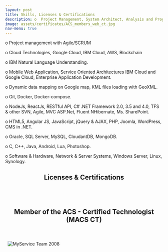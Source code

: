 ```yaml
---
layout: post
title: Skills, Licenses & Certifications
description: o	Project Management, System Architect, Analysis and Programming. <br/><br/> o Cloud Technologies, Google Cloud, IBM Cloud, AWS<br/><br/> o	Technologies, IoT, Blockchain, Web and Windows application, Mobile Application, JavaScript, C#, NodeJS, ReactJS, .NET CORE, Python, JAVA, C++, C, IBM Cloud, Google Cloud, AZURE, MVC, MVVM, HTML5, jQuery, Bootstrap, CSS, OOP, Lua.<br/><br/> o Databases, Ms. SQL Server, MySQL, CloudantDB, MongoDB.
image: assets/certificates/ACS_members_web_ct.jpg
nav-menu: true
---
```

o	Project management with Agile/SCRUM

o Cloud Technologies, Google Cloud, IBM Cloud, AWS, Blockchain

o	IBM Natural Language Understanding.

o	Mobile Web Application, Service Oriented Architectures IBM Cloud and Google Cloud, Enterprise Application Development.

o	Dynamic data mapping on Google map, KML files loading with GeoXML.

o	Git, Docker, Docker-compose.

o	NodeJs, ReactJs, RESTful API, C# .NET Framework 2.0, 3.5 and 4.0, TFS & other SVN, Agile, MVC ASP.Net, Fluent NHibernate, Ms. SharePoint.

o	HTML5, Angular JS, JavaScript, jQuery & AJAX, PHP, Joomla, WordPress, CMS in .NET.

o	Oracle, SQL Server, MySQL, CloudantDB, MongoDB.

o	C, C++, Java, Android, Lua, Photoshop.

o	Software & Hardware, Network & Server Systems, Windows Server, Linux, Synology.

<!-- Main -->
<div id="main">
    <div class="inner">
        <header class="major">
            <h2>Licenses & Certifications</h2>
        </header>
    </div>
     <div class="box alt">
        <div class="row 50% uniform">
            <div class="4u"><span class="image fit"><img src="{{ "assets/certificates/agilefoundations.png" | relative_url }}" alt="" /></span> </div>
            <div class="4u"><span class="image fit"><img src="{{ "assets/certificates/ai.png" | relative_url }}" alt="" /></span></div>
            <div class="4u$"><span class="image fit"><img src="{{ "assets/certificates/apiandwebservices.png" | relative_url }}" alt="" /></span></div>
            <!-- Break -->
            <div class="4u"><span class="image fit"><img src="{{ "assets/certificates/aps.netcore.png" | relative_url }}" alt="" /></span> </div>
            <div class="4u"><span class="image fit"><img src="{{ "assets/certificates/asp.netcoreapi.png" | relative_url }}" alt="" /></span></div>
            <div class="4u$"><span class="image fit"><img src="{{ "assets/certificates/bigdata.png" | relative_url }}" alt="" /></span></div>
            <!-- Break -->
             <div class="4u"><span class="image fit"><img src="{{ "assets/certificates/asp.netcoreappdeploy.png" | relative_url }}" alt="" /></span> </div>
            <div class="4u"><span class="image fit"><img src="{{ "assets/certificates/asp.netcorerazor.png" | relative_url }}" alt="" /></span></div>
            <div class="4u$"><span class="image fit"><img src="{{ "assets/certificates/blockchainbasics.png" | relative_url }}" alt="" /></span> </div>
            <!-- Break -->
             <div class="4u"><span class="image fit"><img src="{{ "assets/certificates/blockchainbeyond.png" | relative_url }}" alt="" /></span> </div>
            <div class="4u"><span class="image fit"><img src="{{ "assets/certificates/cloudcomputing.png" | relative_url }}" alt="" /></span></div>
            <div class="4u$"><span class="image fit"><img src="{{ "assets/certificates/dataanalytics.png" | relative_url }}" alt="" /></span></div>
            <!-- Break -->
            <div class="4u"><span class="image fit"><img src="{{ "assets/certificates/datascienceandanalytics.png" | relative_url }}" alt="" /></span></div>
            <div class="4u"><span class="image fit"><img src="{{ "assets/certificates/dotnetprogramming.png" | relative_url }}" alt="" /></span> </div>
            <div class="4u$"><span class="image fit"><img src="{{ "assets/certificates/git.png" | relative_url }}" alt="" /></span></div>
            <!-- Break -->
            <div class="4u"><span class="image fit"><img src="{{ "assets/certificates/nodejs.png" | relative_url }}" alt="" /></span></div>
            <div class="4u"><span class="image fit"><img src="{{ "assets/certificates/nodejsapimongo.png" | relative_url }}" alt="" /></span> </div>
            <div class="4u$"><span class="image fit"><img src="{{ "assets/certificates/nodejsrestfulapi.png" | relative_url }}" alt="" /></span></div>
            <!-- Break -->
            <div class="4u"><span class="image fit"><img src="{{ "assets/certificates/pitchingyourself.png" | relative_url }}" alt="" /></span></div>
            <div class="4u"><span class="image fit"><img src="{{ "assets/certificates/programmingfoundation.png" | relative_url }}" alt="" /></span> </div>
            <div class="4u$"><span class="image fit"><img src="{{ "assets/certificates/reactnative.png" | relative_url }}" alt="" /></span></div>
             <!-- Break -->
            <div class="4u"><span class="image fit"><img src="{{ "assets/certificates/trelloessentialtraining.png" | relative_url }}" alt="" /></span></div>
            <div class="4u"><span class="image fit"><img src="{{ "assets/certificates/vr.png" | relative_url }}" alt="" /></span> </div>
            <div class="4u$"><span class="image fit"><img src="{{ "assets/certificates/webprogrammingfoundation.png" | relative_url }}" alt="" /></span></div>
        </div>
    </div>    
    <div class="inner">
        <header class="major">
            <h2>Member of the ACS - Certified Technologist (MACS CT)</h2>
        </header>
        <span class="image fit"><img src="{{ "assets/certificates/ct.jpg" | relative_url }}" alt="" /></span>
        <span class="image fit"><img src="{{ "assets/images/pic11.jpg" | relative_url }}" alt="" /></span>
        <span class="image fit"><img src="{{ "assets/images/MyServiceTeam.jpg" | relative_url }}" alt="MyService Team 2008" /></span>
    </div>

</div>

